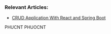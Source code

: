 ### Relevant Articles:

- [CRUD Application With React and Spring Boot](https://www.baeldung.com/spring-boot-react-crud)

PHUCNT
PHUOCNT